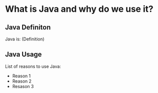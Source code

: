 # What is Java and why do we use it?
## Java Definiton
Java is: (Definition)



## Java Usage
List of reasons to use Java:

- Reason 1
- Reason 2
- Resason 3
